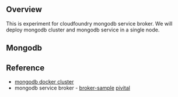 
## Overview
This is experiment for cloudfoundry mongodb service broker. 
We will deploy mongodb cluster and mongodb service in a single node. 

## Mongodb


## Reference
- [mongodb docker cluster](http://www.sohamkamani.com/blog/2016/06/30/docker-mongo-replica-set/)
- mongodb service broker - [broker-sample](https://github.com/spring-cloud-samples/cloudfoundry-service-broker)  [pivital](https://github.com/cf-platform-eng/mongodb-broker)
